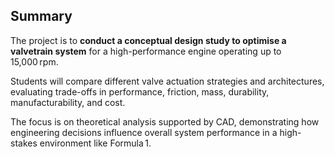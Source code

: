 ## Summary

The project is to **conduct a conceptual design study to optimise a valvetrain system** for a high-performance engine operating up to 15,000 rpm. 

Students will compare different valve actuation strategies and architectures, evaluating trade-offs in performance, friction, mass, durability, manufacturability, and cost.

The focus is on theoretical analysis supported by CAD, demonstrating how engineering decisions influence overall system performance in a high-stakes environment like Formula 1.
